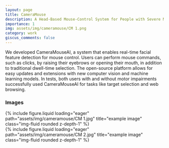 ```yaml
---
layout: page
title: CameraMouse
description: A Head-Based Mouse-Control System for People with Severe Motor Disabilities
importance: 1
img: assets/img/cameramouse/CM 1.png
category: work
giscus_comments: false
---
```


We developed CameraMouseAI, a system that enables real-time facial feature detection for mouse control. Users can perform mouse commands, such as clicks, by raising their eyebrows or opening their mouth, in addition to traditional dwell-time selection. The open-source platform allows for easy updates and extensions with new computer vision and machine learning models. In tests, both users with and without motor impairments successfully used CameraMouseAI for tasks like target selection and web browsing.

### Images

<div class="row">
     <div class="col-sm mt-6 mt-md-0">
        {% include figure.liquid loading="eager" path="assets/img/cameramouse/CM 1.jpg" title="example image" class="img-fluid rounded z-depth-1" %}
     </div>
    <div class="col-sm mt-6 mt-md-0">
        {% include figure.liquid loading="eager" path="assets/img/cameramouse/CM 2.jpg" title="example image" class="img-fluid rounded z-depth-1" %}
    </div>
</div>
